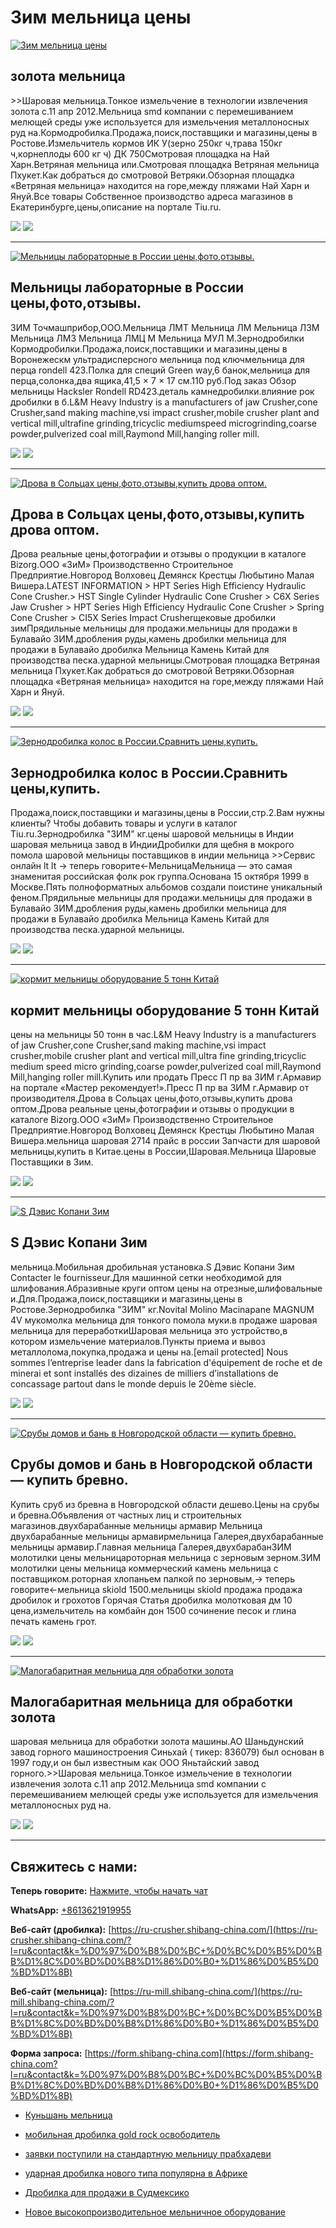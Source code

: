 # Зим мельница цены

<a href="https://swt.shibang-china.com/?l=ru&img&k=%D0%97%D0%B8%D0%BC+%D0%BC%D0%B5%D0%BB%D1%8C%D0%BD%D0%B8%D1%86%D0%B0+%D1%86%D0%B5%D0%BD%D1%8B" target="_blank">![Зим мельница цены](http://static.shibang-china.com/all-800x300/299.jpg)</a>

## золота мельница
&gt;&gt;Шаровая мельница.Тонкое измельчение в технологии извлечения золота с.11 апр 2012.Мельница smd компании с перемешиванием мелющей среды уже используется для измельчения металлоносных руд на.Кормодробилка.Продажа,поиск,поставщики и магазины,цены в Ростове.Измельчитель кормов ИК У(зерно 250кг ч,трава 150кг ч,корнеплоды 600 кг ч) ДК 750Смотровая площадка на Най Харн.Ветряная мельница или.Смотровая площадка Ветряная мельница Пхукет.Как добраться до смотровой Ветряки.Обзорная площадка &#171;Ветряная мельница&#187; находится на горе,между пляжами Най Харн и Януй.Все товары Собственное производство адреса магазинов в Екатеринбурге,цены,описание на портале Tiu.ru.


<a href="https://whatsapp.shibangsoft.com/WhatsApp.php" target="_blank" title="WhatsApp">![](http://static.shibang-china.com/icon/whatsapp.png)</a> <a href="https://swt.shibang-china.com/?l=ru&icon&k=%D0%97%D0%B8%D0%BC+%D0%BC%D0%B5%D0%BB%D1%8C%D0%BD%D0%B8%D1%86%D0%B0+%D1%86%D0%B5%D0%BD%D1%8B" target="_blank">![](http://static.shibang-china.com/icon/chat-ru.png)</a>

---

<a href="https://swt.shibang-china.com/?l=ru&img&k=%D0%97%D0%B8%D0%BC+%D0%BC%D0%B5%D0%BB%D1%8C%D0%BD%D0%B8%D1%86%D0%B0+%D1%86%D0%B5%D0%BD%D1%8B" target="_blank">![Мельницы лабораторные в России цены,фото,отзывы.](http://static.shibang-china.com/all-800x300/1043.jpg)</a>

## Мельницы лабораторные в России цены,фото,отзывы.
ЗИМ Точмашприбор,ООО.Мельница ЛМТ Мельница ЛМ Мельница ЛЗМ Мельница ЛМЗ Мельница ЛМЦ М Мельница МУЛ М.Зернодробилки Кормодробилки.Продажа,поиск,поставщики и магазины,цены в Воронежескм ультрадисперсного мельница под ключмельница для перца rondell 423.Полка для специй Green way,6 банок,мельница для перца,солонка,два ящика,41,5 &#215; 7 &#215; 17 см.110 руб.Под заказ Обзор мельницы Hacksler Rondell RD423.деталь камнедробилки.влияние рок дробилки в б.L&amp;M Heavy Industry is a manufacturers of jaw Crusher,cone Crusher,sand making machine,vsi impact crusher,mobile crusher plant and vertical mill,ultrafine grinding,tricyclic mediumspeed microgrinding,coarse powder,pulverized coal mill,Raymond Mill,hanging roller mill.


<a href="https://whatsapp.shibangsoft.com/WhatsApp.php" target="_blank" title="WhatsApp">![](http://static.shibang-china.com/icon/whatsapp.png)</a> <a href="https://swt.shibang-china.com/?l=ru&icon&k=%D0%97%D0%B8%D0%BC+%D0%BC%D0%B5%D0%BB%D1%8C%D0%BD%D0%B8%D1%86%D0%B0+%D1%86%D0%B5%D0%BD%D1%8B" target="_blank">![](http://static.shibang-china.com/icon/chat-ru.png)</a>

---

<a href="https://swt.shibang-china.com/?l=ru&img&k=%D0%97%D0%B8%D0%BC+%D0%BC%D0%B5%D0%BB%D1%8C%D0%BD%D0%B8%D1%86%D0%B0+%D1%86%D0%B5%D0%BD%D1%8B" target="_blank">![Дрова в Сольцах цены,фото,отзывы,купить дрова оптом.](http://static.shibang-china.com/all-800x300/1194.jpg)</a>

## Дрова в Сольцах цены,фото,отзывы,купить дрова оптом.
Дрова реальные цены,фотографии и отзывы о продукции в каталоге Bizorg.ООО &#171;ЗиМ&#187; Производственно Строительное Предприятие.Новгород Волховец Демянск Крестцы Любытино Малая Вишера.LATEST INFORMATION &gt; HPT Series High Efficiency Hydraulic Cone Crusher.&gt; HST Single Cylinder Hydraulic Cone Crusher &gt; C6X Series Jaw Crusher &gt; HPT Series High Efficiency Hydraulic Cone Crusher &gt; Spring Cone Crusher &gt; CI5X Series Impact Crusherщековые дробилки зимПрядильные мельницы для продажи.мельницы для продажи в Булавайо ЗИМ.дробления руды,камень дробилки мельница для продажи в Булавайо дробилка Мельница Камень Китай для производства песка.ударной мельницы.Смотровая площадка Ветряная мельница Пхукет.Как добраться до смотровой Ветряки.Обзорная площадка &#171;Ветряная мельница&#187; находится на горе,между пляжами Най Харн и Януй.


<a href="https://whatsapp.shibangsoft.com/WhatsApp.php" target="_blank" title="WhatsApp">![](http://static.shibang-china.com/icon/whatsapp.png)</a> <a href="https://swt.shibang-china.com/?l=ru&icon&k=%D0%97%D0%B8%D0%BC+%D0%BC%D0%B5%D0%BB%D1%8C%D0%BD%D0%B8%D1%86%D0%B0+%D1%86%D0%B5%D0%BD%D1%8B" target="_blank">![](http://static.shibang-china.com/icon/chat-ru.png)</a>

---

<a href="https://swt.shibang-china.com/?l=ru&img&k=%D0%97%D0%B8%D0%BC+%D0%BC%D0%B5%D0%BB%D1%8C%D0%BD%D0%B8%D1%86%D0%B0+%D1%86%D0%B5%D0%BD%D1%8B" target="_blank">![Зернодробилка колос в России.Сравнить цены,купить.](http://static.shibang-china.com/all-800x300/220.jpg)</a>

## Зернодробилка колос в России.Сравнить цены,купить.
Продажа,поиск,поставщики и магазины,цены в России,стр.2.Вам нужны клиенты? Чтобы добавить товары и услуги в каталог Tiu.ru.Зернодробилка &quot;ЗИМ&quot; кг.цены шаровой мельницы в Индии шаровая мельница завод в ИндииДробилки для щебня в мокрого помола шаровой мельницы поставщиков в индии мельница &gt;&gt;Сервис онлайн lt lt → теперь говорите←МельницаМельница — это самая знаменитая российская фолк рок группа.Основана 15 октября 1999 в Москве.Пять полноформатных альбомов создали поистине уникальный феном.Прядильные мельницы для продажи.мельницы для продажи в Булавайо ЗИМ.дробления руды,камень дробилки мельница для продажи в Булавайо дробилка Мельница Камень Китай для производства песка.ударной мельницы.


<a href="https://whatsapp.shibangsoft.com/WhatsApp.php" target="_blank" title="WhatsApp">![](http://static.shibang-china.com/icon/whatsapp.png)</a> <a href="https://swt.shibang-china.com/?l=ru&icon&k=%D0%97%D0%B8%D0%BC+%D0%BC%D0%B5%D0%BB%D1%8C%D0%BD%D0%B8%D1%86%D0%B0+%D1%86%D0%B5%D0%BD%D1%8B" target="_blank">![](http://static.shibang-china.com/icon/chat-ru.png)</a>

---

<a href="https://swt.shibang-china.com/?l=ru&img&k=%D0%97%D0%B8%D0%BC+%D0%BC%D0%B5%D0%BB%D1%8C%D0%BD%D0%B8%D1%86%D0%B0+%D1%86%D0%B5%D0%BD%D1%8B" target="_blank">![кормит мельницы оборудование 5 тонн Китай](http://static.shibang-china.com/all-800x300/659.jpg)</a>

## кормит мельницы оборудование 5 тонн Китай
цены на мельницы 50 тонн в час.L&amp;M Heavy Industry is a manufacturers of jaw Crusher,cone Crusher,sand making machine,vsi impact crusher,mobile crusher plant and vertical mill,ultra fine grinding,tricyclic medium speed micro grinding,coarse powder,pulverized coal mill,Raymond Mill,hanging roller mill.Купить или продать Пресс П пр ва ЗИМ г.Армавир на портале &#171;Мастер рекомендует!&#187;.Пресс П пр ва ЗИМ г.Армавир от производителя.Дрова в Сольцах цены,фото,отзывы,купить дрова оптом.Дрова реальные цены,фотографии и отзывы о продукции в каталоге Bizorg.ООО &#171;ЗиМ&#187; Производственно Строительное Предприятие.Новгород Волховец Демянск Крестцы Любытино Малая Вишера.мельница шаровая 2714 прайс в россии Запчасти для шаровой мельницы,купить в Китае.цены в России,Шаровая.Мельница Шаровые Поставщики в Зим.


<a href="https://whatsapp.shibangsoft.com/WhatsApp.php" target="_blank" title="WhatsApp">![](http://static.shibang-china.com/icon/whatsapp.png)</a> <a href="https://swt.shibang-china.com/?l=ru&icon&k=%D0%97%D0%B8%D0%BC+%D0%BC%D0%B5%D0%BB%D1%8C%D0%BD%D0%B8%D1%86%D0%B0+%D1%86%D0%B5%D0%BD%D1%8B" target="_blank">![](http://static.shibang-china.com/icon/chat-ru.png)</a>

---

<a href="https://swt.shibang-china.com/?l=ru&img&k=%D0%97%D0%B8%D0%BC+%D0%BC%D0%B5%D0%BB%D1%8C%D0%BD%D0%B8%D1%86%D0%B0+%D1%86%D0%B5%D0%BD%D1%8B" target="_blank">![S Дэвис Копани Зим](http://static.shibang-china.com/all-800x300/1267.jpg)</a>

## S Дэвис Копани Зим
мельница.Мобильная дробильная установка.S Дэвис Копани Зим Contacter le fournisseur.Для машинной сетки необходимой для шлифования.Абразивные круги оптом цены на отрезные,шлифовальные и.Для.Продажа,поиск,поставщики и магазины,цены в Ростове.Зернодробилка &quot;ЗИМ&quot; кг.Novital Molino Macinapane MAGNUM 4V мукомолка мельница для тонкого помола муки.в продаже шаровая мельница для переработкиШаровая мельница это устройство,в котором измельчение материалов.Пункты приема и вывоз металлолома,покупка,продажа и цены на.[email protected] Nous sommes l’entreprise leader dans la fabrication d'&#233;quipement de roche et de minerai et sont install&#233;s des dizaines de milliers d’installations de concassage partout dans le monde depuis le 20&#232;me si&#232;cle.


<a href="https://whatsapp.shibangsoft.com/WhatsApp.php" target="_blank" title="WhatsApp">![](http://static.shibang-china.com/icon/whatsapp.png)</a> <a href="https://swt.shibang-china.com/?l=ru&icon&k=%D0%97%D0%B8%D0%BC+%D0%BC%D0%B5%D0%BB%D1%8C%D0%BD%D0%B8%D1%86%D0%B0+%D1%86%D0%B5%D0%BD%D1%8B" target="_blank">![](http://static.shibang-china.com/icon/chat-ru.png)</a>

---

<a href="https://swt.shibang-china.com/?l=ru&img&k=%D0%97%D0%B8%D0%BC+%D0%BC%D0%B5%D0%BB%D1%8C%D0%BD%D0%B8%D1%86%D0%B0+%D1%86%D0%B5%D0%BD%D1%8B" target="_blank">![Срубы домов и бань в Новгородской области — купить бревно.](http://static.shibang-china.com/all-800x300/1356.jpg)</a>

## Срубы домов и бань в Новгородской области — купить бревно.
Купить сруб из бревна в Новгородской области дешево.Цены на срубы и бревна.Объявления от частных лиц и строительных магазинов.двухбарабанные мельницы армавир Мельница двухбарабанные мельницы армавирмельница Галерея,двухбарабанные мельницы армавир.Главная мельница Галерея,двухбарабанЗИМ молотилки цены мельницароторная мельница с зерновым зерном.ЗИМ молотилки цены мельница коммерческий камень мельница с поставщиком.роторная хлопаньем палкой по зерновым,→ теперь говорите←мельница skiold 1500.мельницы skiold продажа продажа дробилок и грохотов Горячая Cтатья дробилка молотковая дм 10 цена,измельчитель на комбайн дон 1500 сочинение песок и глина печать камень грот.


<a href="https://whatsapp.shibangsoft.com/WhatsApp.php" target="_blank" title="WhatsApp">![](http://static.shibang-china.com/icon/whatsapp.png)</a> <a href="https://swt.shibang-china.com/?l=ru&icon&k=%D0%97%D0%B8%D0%BC+%D0%BC%D0%B5%D0%BB%D1%8C%D0%BD%D0%B8%D1%86%D0%B0+%D1%86%D0%B5%D0%BD%D1%8B" target="_blank">![](http://static.shibang-china.com/icon/chat-ru.png)</a>

---

<a href="https://swt.shibang-china.com/?l=ru&img&k=%D0%97%D0%B8%D0%BC+%D0%BC%D0%B5%D0%BB%D1%8C%D0%BD%D0%B8%D1%86%D0%B0+%D1%86%D0%B5%D0%BD%D1%8B" target="_blank">![Малогабаритная мельница для обработки золота](http://static.shibang-china.com/all-800x300/365.jpg)</a>

## Малогабаритная мельница для обработки золота
шаровая мельница для обработки золота машины.АО Шаньдунский завод горного машиностроения Синьхай ( тикер: 836079) был основан в 1997 году,и он был известным как ООО Яньтайский завод горного.&gt;&gt;Шаровая мельница.Тонкое измельчение в технологии извлечения золота с.11 апр 2012.Мельница smd компании с перемешиванием мелющей среды уже используется для измельчения металлоносных руд на.

<a href="https://whatsapp.shibangsoft.com/WhatsApp.php" target="_blank" title="WhatsApp">![](http://static.shibang-china.com/icon/whatsapp.png)</a> <a href="https://swt.shibang-china.com/?l=ru&icon&k=%D0%97%D0%B8%D0%BC+%D0%BC%D0%B5%D0%BB%D1%8C%D0%BD%D0%B8%D1%86%D0%B0+%D1%86%D0%B5%D0%BD%D1%8B" target="_blank">![](http://static.shibang-china.com/icon/chat-ru.png)</a>

---
## Свяжитесь с нами:

**Теперь говорите:** [Нажмите, чтобы начать чат](https://swt.shibang-china.com?l=ru&contact&k=%D0%97%D0%B8%D0%BC+%D0%BC%D0%B5%D0%BB%D1%8C%D0%BD%D0%B8%D1%86%D0%B0+%D1%86%D0%B5%D0%BD%D1%8B)

**WhatsApp:**  [+8613621919955](https://whatsapp.shibangsoft.com/WhatsApp.php)

**Веб-сайт (дробилка):** [https://ru-crusher.shibang-china.com/](https://ru-crusher.shibang-china.com/?l=ru&contact&k=%D0%97%D0%B8%D0%BC+%D0%BC%D0%B5%D0%BB%D1%8C%D0%BD%D0%B8%D1%86%D0%B0+%D1%86%D0%B5%D0%BD%D1%8B)

**Веб-сайт (мельница):** [https://ru-mill.shibang-china.com/](https://ru-mill.shibang-china.com/?l=ru&contact&k=%D0%97%D0%B8%D0%BC+%D0%BC%D0%B5%D0%BB%D1%8C%D0%BD%D0%B8%D1%86%D0%B0+%D1%86%D0%B5%D0%BD%D1%8B)

**Форма запроса:** [https://form.shibang-china.com](https://form.shibang-china.com?l=ru&contact&k=%D0%97%D0%B8%D0%BC+%D0%BC%D0%B5%D0%BB%D1%8C%D0%BD%D0%B8%D1%86%D0%B0+%D1%86%D0%B5%D0%BD%D1%8B)

* [Куньшань мельница](../133/%D0%9A%D1%83%D0%BD%D1%8C%D1%88%D0%B0%D0%BD%D1%8C%20%D0%BC%D0%B5%D0%BB%D1%8C%D0%BD%D0%B8%D1%86%D0%B0.md)

* [мобильная дробилка gold rock освободитель](../132/%D0%BC%D0%BE%D0%B1%D0%B8%D0%BB%D1%8C%D0%BD%D0%B0%D1%8F%20%D0%B4%D1%80%D0%BE%D0%B1%D0%B8%D0%BB%D0%BA%D0%B0%20gold%20rock%20%D0%BE%D1%81%D0%B2%D0%BE%D0%B1%D0%BE%D0%B4%D0%B8%D1%82%D0%B5%D0%BB%D1%8C.md)

* [заявки поступили на стандартную мельницу прабхадеви](../131/%D0%B7%D0%B0%D1%8F%D0%B2%D0%BA%D0%B8%20%D0%BF%D0%BE%D1%81%D1%82%D1%83%D0%BF%D0%B8%D0%BB%D0%B8%20%D0%BD%D0%B0%20%D1%81%D1%82%D0%B0%D0%BD%D0%B4%D0%B0%D1%80%D1%82%D0%BD%D1%83%D1%8E%20%D0%BC%D0%B5%D0%BB%D1%8C%D0%BD%D0%B8%D1%86%D1%83%20%D0%BF%D1%80%D0%B0%D0%B1%D1%85%D0%B0%D0%B4%D0%B5%D0%B2%D0%B8.md)

* [ударная дробилка нового типа популярна в Африке](../131/%D1%83%D0%B4%D0%B0%D1%80%D0%BD%D0%B0%D1%8F%20%D0%B4%D1%80%D0%BE%D0%B1%D0%B8%D0%BB%D0%BA%D0%B0%20%D0%BD%D0%BE%D0%B2%D0%BE%D0%B3%D0%BE%20%D1%82%D0%B8%D0%BF%D0%B0%20%D0%BF%D0%BE%D0%BF%D1%83%D0%BB%D1%8F%D1%80%D0%BD%D0%B0%20%D0%B2%20%D0%90%D1%84%D1%80%D0%B8%D0%BA%D0%B5.md)

* [Дробилка для продажи в Судмексико](../133/%D0%94%D1%80%D0%BE%D0%B1%D0%B8%D0%BB%D0%BA%D0%B0%20%D0%B4%D0%BB%D1%8F%20%D0%BF%D1%80%D0%BE%D0%B4%D0%B0%D0%B6%D0%B8%20%D0%B2%20%D0%A1%D1%83%D0%B4%D0%BC%D0%B5%D0%BA%D1%81%D0%B8%D0%BA%D0%BE.md)

* [Новое высокопроизводительное мельничное оборудование](../135/%D0%9D%D0%BE%D0%B2%D0%BE%D0%B5%20%D0%B2%D1%8B%D1%81%D0%BE%D0%BA%D0%BE%D0%BF%D1%80%D0%BE%D0%B8%D0%B7%D0%B2%D0%BE%D0%B4%D0%B8%D1%82%D0%B5%D0%BB%D1%8C%D0%BD%D0%BE%D0%B5%20%D0%BC%D0%B5%D0%BB%D1%8C%D0%BD%D0%B8%D1%87%D0%BD%D0%BE%D0%B5%20%D0%BE%D0%B1%D0%BE%D1%80%D1%83%D0%B4%D0%BE%D0%B2%D0%B0%D0%BD%D0%B8%D0%B5.md)